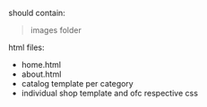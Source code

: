 should contain:
> images folder

html files: 
- home.html
- about.html
- catalog template per category
- individual shop template
and ofc respective css

